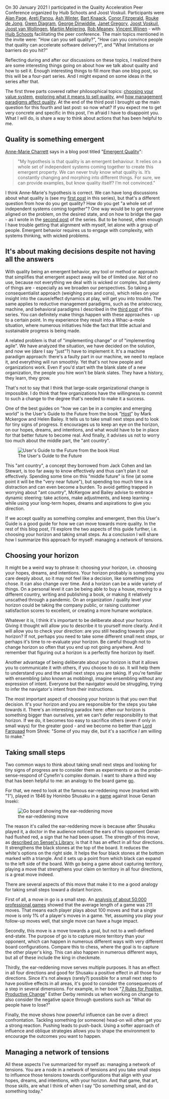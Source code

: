 <!--
.. title: Thinking about quality: so what to do?
.. slug: thinking-about-quality-so-what-to-do
.. date: 2021-04-06 21:31:02 UTC+02:00
.. tags: peer conference, quality, horizon, small steps
.. category: quality
.. link: 
.. description: 
.. type: text
-->

On 30 January 2021 I participated in the Quality Acceleration Peer Conference organized by Huib Schoots and Joost Voskuil. Participants were [Alan Page](https://twitter.com/alanpage), [Areti Panou](https://twitter.com/unremarkableQA), [Ash Winter](https://twitter.com/northern_tester), [Bart Knaack](https://twitter.com/btknaack), [Conor Fitzgerald](https://twitter.com/conorfi), [Rouke de Jong](https://twitter.com/roukedejong), [Gwen Diagram](https://twitter.com/gwendiagram), [George Dinwiddie](https://twitter.com/gdinwiddie), [Janet Gregory](https://twitter.com/janetgregoryca), [Joost Voskuil](https://twitter.com/joost_voskuil), [Joost van Wollingen](https://twitter.com/jpjwolli), [Martijn Meijering](https://twitter.com/mmeijeri), [Rob Meaney](https://twitter.com/robmeaney), [Vincent Wijnen](https://twitter.com/vinwijnl) - with [Huib Schoots](https://twitter.com/huibschoots) facilitating the peer conference. The main topics mentioned in the invite were: "How can you sell quality?", "How can you convince people that quality can accelerate software delivery?", and "What limitations or barriers do you hit?"

Reflecting during and after our discussions on these topics, I realized there are some interesting things going on about how we talk about quality and how to sell it. Enough interesting things to fill more than one blog post, so this will be a four-part series. And I might expand on some ideas in the series after that.

The first three parts covered rather philosophical topics: [choosing your value system](link://slug/choosing-your-value-system), [exploring what it means to sell quality](link://slug/who-doesnt-want-quality), and [how management paradigms affect quality](link://slug/management-paradigms-and-quality). At the end of the third post I brought up the main question for this fourth and last post: so now what? If you expect me to get very concrete and specific in this post, I'm afraid I have to disappoint you. What I will do, is share a way to think about actions that has been helpful to me.

## Quality is something emergent
[Anne-Marie Charrett](https://twitter.com/charrett) says in a blog post titled "[Emergent Quality](https://mavericktester.com/2018/12/04/emergent-quality/)":
> "My hypothesis is that quality is an emergent behaviour. It relies on a whole set of independent systems coming together to create this emergent property. We can never truly know what quality is. It’s constantly changing and morphing into different things. For sure, we can provide examples, but know quality itself? I’m not convinced."

<!-- TEASER_END -->

I think Anne-Marie's hypothesis is correct. We can have long discussions about what quality is (see my [first post](link://slug/choosing-your-value-system) in this series), but that's a different question from how do you get quality? How do you get "a whole set of independent systems coming together"? One way would be to get everyone aligned on the problem, on the desired state, and on how to bridge the gap - as I wrote in the [second post](link://slug/who-doesnt-want-quality) of the series. But to be honest, often enough I have trouble getting that alignment with myself, let alone with a group of people. Emergent behavior requires us to engage with complexity, with systems thinking, with wicked problems.


## It's about making decisions despite not having all the answers
With quality being an emergent behavior, any tool or method or approach that simplifies that emergent aspect away will be of limited use. Not of no use, because not everything we deal with is wicked or complex, but plenty of things are - especially as we broaden our perspectives.
So taking a consequentialist approach (weighing pros and cons), which relies on your insight into the cause/effect dynamics at play, will get you into trouble. The same applies to reductive management paradigms, such as the aristocracy, machine, and behavioral paradigms  I described in the [third post](link://slug/management-paradigms-and-quality) of this series. You can definitely make things happen with these approaches - up to a certain point. In my experience they result into a Whac-a-mole situation, where numerous initiatives hide the fact that little actual and sustainable progress is being made.

A related problem is that of "implementing change" or of "implementing agile". We have analyzed the situation, we have decided on the solution, and now we (dare I say "just"?) have to implement it. It's a machine paradigm approach: there's a faulty part in our machine, we need to replace it, and everything will run smoothly. Yet that's not how people and organizations work. Even if you'd start with the blank slate of a new organization, the people you hire won't be blank slates. They have a history, they learn, they grow.

That's not to say that I think that large-scale organizational change is impossible. I do think that few organizations have the willingness to commit to such a change to the degree that's needed to make it a success.

One of the best guides on "how we can be in a complex and emerging world" is the User's Guide to the Future from the book "[Host](http://hostleadership.com/book/)" by Mark Mckergow and Helen Bailey. It tells us to take small next steps and to look for tiny signs of progress. It encourages us to keep an eye on the horizon, on our hopes, dreams, and intentions, and what would have to be in place for that better future to become real. And finally, it advises us not to worry too much about the middle part, the "ant country".

<div class="d-flex justify-content-center">
	<figure class="figure w-75">
		<img src="/images/2021/quality-so-what-to-do/users-guide-future.png" class="figure-img img-fluid rounded"
			alt="User's Guide to the Future from the book Host"/>
  		<figcaption class="figure-caption text-center">The User's Guide to the Future</figcaption>
	</figure>
</div>

This "ant country", a concept they borrowed from Jack Cohen and Ian Stewart, is too far away to know effectively and thus can't plan it out effectively. Spending some time on this "middle future" is fine (at some point it will be the "very near future"), but spending too much time is a distraction and can even become a burden. To avoid getting trapped in worrying about "ant country", McKergow and Bailey advise to embrace dynamic steering: take actions, make adjustments, and keep learning - while using your long-term hopes, dreams and aspirations to give you direction.

If we accept quality as something complex and emergent, then this User's Guide is a good guide for how we can move towards more quality. In the rest of this blog post, I'll explore the two aspects of this guide further, i.e. choosing your horizon and taking small steps. As a conclusion I will share how I summarize this approach for myself: managing a network of tensions.


## Choosing your horizon

It might be a weird way to phrase it: choosing your horizon, i.e. choosing your hopes, dreams, and intentions. Your horizon probably is something you care deeply about, so it may not feel like a decision, like something you chose. It can also change over time. And a horizon can be a wide variety of things. On a personal level it can be being able to buy a house, moving to a different country, writing and publishing a book, or making it relatively unscathed through a pandemic. On an organization / quality level your horizon could be taking the company public, or raising customer satisfaction scores to excellent, or creating a more humane workplace.

Whatever it is, I think it's important to be deliberate about your horizon. Giving it thought will allow you to describe it to yourself more clearly. And it will allow you to check your direction: are you still heading towards your horizon? If not, perhaps you need to take some different small next steps, or perhaps it's time to re-evaluate your horizon. Be careful though not to change horizon so often that you end up not going anywhere. And remember that figuring out a horizon is a perfectly fine horizon by itself.

Another advantage of being deliberate about your horizon is that it allows you to communicate it with others, if you choose to do so. It will help them to understand you and the small next steps you are taking. If you're familiar with ensembling (also known as mobbing), imagine ensembling without any expression of intent. Everyone but the navigator would be struggling, trying to infer the navigator's intent from their instructions.

The most important aspect of choosing your horizon is that you own that decision. It's your horizon and you are responsible for the steps you take towards it. There's an interesting paradox here: often our horizon is something bigger than ourselves, yet we can't defer responsibility to that horizon. If we do, it becomes too easy to sacrifice others (even if only in small ways) for the greater good - and we become no better than [Lord Farquaad](https://youtu.be/hiKuxfcSrEU?t=22) from Shrek: "Some of you may die, but it's a sacrifice *I* am willing to make."


## Taking small steps

Two common ways to think about taking small next steps and looking for tiny signs of progress are to consider them as experiments or as the probe-sense-respond of Cynefin's complex domain. I want to share a third way that has been helpful to me: an analogy to the board game [go](https://senseis.xmp.net/?Go).

For that, we need to look at the famous ear-reddening move (marked with "1"), played in 1846 by Honinbo Shusaku in a [game](https://en.wikipedia.org/wiki/Ear-reddening_game) against Inoue Genan Inseki:

<div class="d-flex justify-content-center">
	<figure class="figure" style="width:60%">
		<img src="/images/2021/quality-so-what-to-do/ear-reddening-move.png" class="figure-img img-fluid rounded"
			alt="Go board showing the ear-reddening move"/>
		<figcaption class="figure-caption text-center">the ear-reddening move</figcaption>
	</figure>
</div>

The reason it's called the ear-reddening move is because after Shusaku played it, a doctor in the audience noticed the ears of his opponent Genan had flushed red, a sign that he had been upset. The strength of this move, as [described on Sensei's Library](https://senseis.xmp.net/?EarReddeningMove#toc2), is that it has an effect in all four directions. It strengthens the black stones at the top of the board. It reduces the white's options on the right side. It helps the four black stones at the bottom marked with a triangle. And it sets up a point from which black can expand to the left side of the board. With go being a game about capturing territory, playing a move that strengthens your claim on territory in all four directions, is a great move indeed.

There are several aspects of this move that make it to me a good analogy for taking small steps toward a distant horizon.

First of all, a move in go is a small step. An [analysis of about 50.000 professional games](https://homepages.cwi.nl/~aeb/go/misc/gostat.html) showed that the average length of a game was 211 moves. That means each player plays about 100 moves and that a single move is only 1% of a player's moves in a game. Yet, assuming you play your follow-up moves well, that single move can have a huge impact.

Secondly, this move is a move towards a goal, but not to a well-defined end-state. The purpose of go is to capture more territory than your opponent, which can happen in numerous different ways with very different board configurations. Compare this to chess, where the goal is to capture the other player's king. This can also happen in numerous different ways, but all of these include the king in checkmate.

Thirdly, the ear-reddening move serves multiple purposes. It has an effect in all four directions and good for Shusaku a positive effect in all those four directions. Since it's not always (rarely?) possible for a small next step to have positive effects in all areas, it's good to consider the consequences of a step in several dimensions. For example, in her book "[7 Rules for Positive, Productive Change](https://www.estherderby.com/7-rules-for-positive-productive-change/)" Esther Derby reminds us when working on change to also consider the negative space through questions such as "What do people have to lose?"

Finally, the move shows how powerful influence can be over a direct confrontation. Tackling something (or someone) head-on will often get you a strong reaction. Pushing leads to push-back. Using a softer approach of influence and oblique strategies allows you to shape the environment to encourage the outcomes you want to happen.


## Managing a network of tensions

All these aspects I've summarized for myself as: managing a network of tensions. You are a node in a network of tensions and you take small steps to influence those tensions towards configurations that align with your hopes, dreams, and intentions, with your horizon. And that game, that art, those skills, are what I think of when I say "Do something small, and do something today."